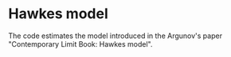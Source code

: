 # Hawkes model
The code estimates the model introduced in the Argunov's paper "Contemporary Limit Book: Hawkes model".
